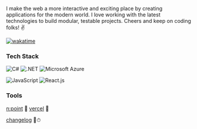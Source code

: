 I make the web a more interactive and exciting place by creating applications for the modern world. I love working with the latest technologies to build modular, testable projects. Cheers and keep on coding folks! ✌️

[![wakatime](https://wakatime.com/badge/github/cutpix/bubble-gun.svg)](https://wakatime.com/badge/github/cutpix/bubble-gun)

### Tech Stack

![C#](https://img.shields.io/badge/C%23-239120?style=flat&logo=c-sharp&logoColor=white)
![.NET](https://img.shields.io/badge/.NET-5C2D91?style=flat&logo=.net&logoColor=white)
![Microsoft Azure](https://img.shields.io/badge/Microsoft_Azure-0089D6?style=flat&logo=microsoft-azure&logoColor=white)

![JavaScript](https://img.shields.io/badge/JavaScript-F7DF1E?style=flat&logo=javascript&logoColor=black)
![React.js](https://img.shields.io/badge/React-20232A?style=flat&logo=react&logoColor=61DAFB)

### Tools
[n:point](https://www.npoint.io/) 👾
[vercel](https://vercel.com/) 💾
 
[changelog](https://headwayapp.co/the-dirty-code-club-changelog) 📝⏱
